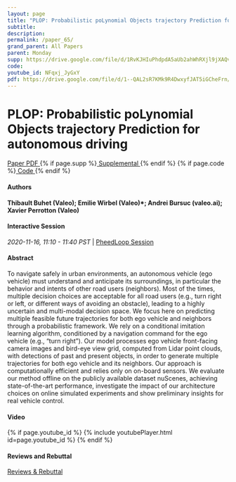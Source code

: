 ```yaml
---
layout: page
title: "PLOP: Probabilistic poLynomial Objects trajectory Prediction for autonomous driving"
subtitle: 
description:
permalink: /paper_65/
grand_parent: All Papers
parent: Monday
supp: https://drive.google.com/file/d/1RvKJHIuPhdpdA5aUb2ahWhRXjl9jXAQv/view
code: 
youtube_id: NFqxj_JyGxY
pdf: https://drive.google.com/file/d/1--QAL2sR7KMk9R4DwxyfJAT5iGCheFrn/view
---
```


# PLOP: Probabilistic poLynomial Objects trajectory Prediction for autonomous driving

<a href="https://drive.google.com/file/d/1--QAL2sR7KMk9R4DwxyfJAT5iGCheFrn/view" target="_blank" rel="noopener noreferrer" class="btn btn-blue"><i class="fa fa-file-text-o" aria-hidden="true"></i> Paper PDF </a> {% if page.supp %}<a href="https://drive.google.com/file/d/1RvKJHIuPhdpdA5aUb2ahWhRXjl9jXAQv/view" target="_blank" rel="noopener noreferrer" class="btn btn-green"><i class="fa fa-file-text-o" aria-hidden="true"></i> Supplemental </a>{% endif %} {% if page.code %}<a href="" target="_blank" rel="noopener noreferrer" class="btn"><i class="fa fa-github" aria-hidden="true"></i> Code </a>{% endif %} 

#### Authors
**Thibault Buhet (Valeo); Emilie Wirbel (Valeo)*; Andrei Bursuc (valeo.ai); Xavier Perrotton (Valeo)**

#### Interactive Session
<em>2020-11-16, 11:10 - 11:40 PST </em> | <a href="https://pheedloop.com/corl2020/virtual/?page=sessions&section=SES1NRF977V0P3VMF" target="_blank" rel="noopener noreferrer"> PheedLoop Session <i class="fa fa-external-link" aria-hidden="true"></i> </a> 

#### Abstract
To navigate safely in urban environments, an autonomous vehicle (ego vehicle) must understand and anticipate its surroundings, in particular the behavior and intents of other road users (neighbors). Most of the times, multiple decision choices are acceptable for all road users (e.g., turn right or left, or different ways of avoiding an obstacle), leading to a highly uncertain and multi-modal decision space. We focus here on predicting multiple feasible future trajectories for both ego vehicle and neighbors through a probabilistic framework. We rely on a conditional imitation learning algorithm, conditioned by a navigation command for the ego vehicle (e.g., “turn right”). Our model processes ego vehicle front-facing camera images and bird-eye view grid, computed from Lidar point clouds, with detections of past and present objects, in order to generate multiple trajectories for both ego vehicle and its neighbors. Our approach is computationally efficient and relies only on on-board sensors. We evaluate our method offline on the publicly available dataset nuScenes, achieving state-of-the-art performance, investigate the impact of our architecture choices on online simulated experiments and show preliminary insights for real vehicle control.

#### Video
{% if page.youtube_id %}
{% include youtubePlayer.html id=page.youtube_id %}
{% endif %}

#### Reviews and Rebuttal
<a href="https://drive.google.com/file/d/1W2Xjii9pdYbDKZ9wXyj2ee9kMq88fjNF/view" target="_blank" rel="noopener noreferrer" class="btn btn-purple"><i class="fa fa-pencil-square-o" aria-hidden="true"></i> Reviews & Rebuttal </a>

